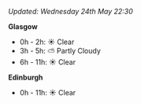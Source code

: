 *Updated: Wednesday 24th May 22:30*

**Glasgow**

* 0h - 2h: :sunny: Clear
* 3h - 5h: :partly_sunny: Partly Cloudy
* 6h - 11h: :sunny: Clear

**Edinburgh**

* 0h - 11h: :sunny: Clear
